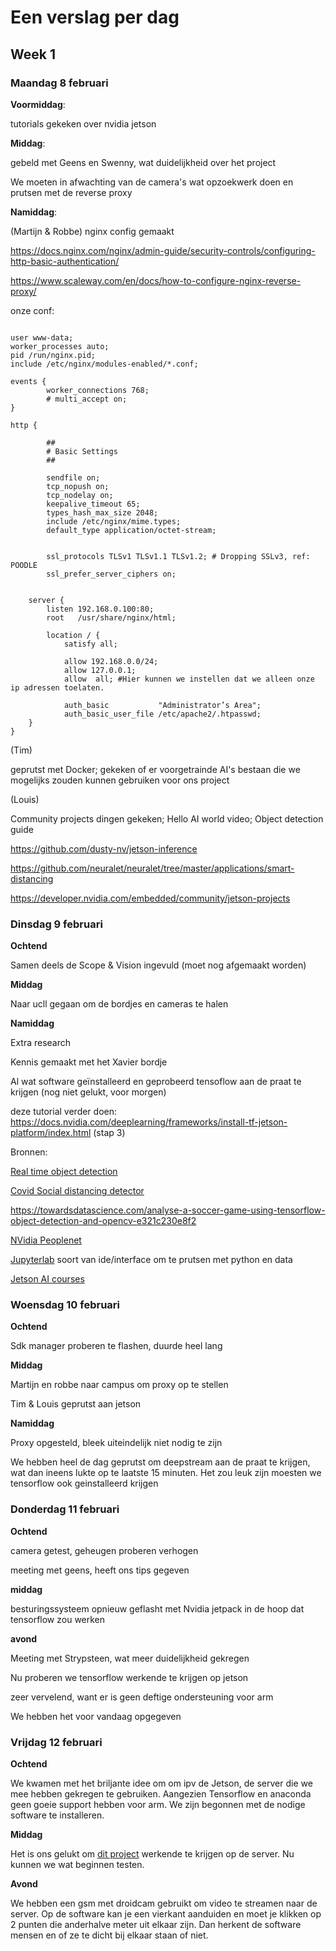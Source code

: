 # Een verslag per dag



## Week 1

### Maandag 8 februari

**Voormiddag**: 

tutorials gekeken over nvidia jetson



**Middag**: 

gebeld met Geens en Swenny, wat duidelijkheid over het project

We moeten in afwachting van de camera's wat opzoekwerk doen en prutsen met de reverse proxy



**Namiddag**: 

(Martijn & Robbe) nginx config gemaakt

https://docs.nginx.com/nginx/admin-guide/security-controls/configuring-http-basic-authentication/

https://www.scaleway.com/en/docs/how-to-configure-nginx-reverse-proxy/



onze conf:

```nginx

user www-data;
worker_processes auto;
pid /run/nginx.pid;
include /etc/nginx/modules-enabled/*.conf;

events {
        worker_connections 768;
        # multi_accept on;
}

http {

        ##
        # Basic Settings
        ##

        sendfile on;
        tcp_nopush on;
        tcp_nodelay on;
        keepalive_timeout 65;
        types_hash_max_size 2048;
        include /etc/nginx/mime.types;
        default_type application/octet-stream;


        ssl_protocols TLSv1 TLSv1.1 TLSv1.2; # Dropping SSLv3, ref: POODLE
        ssl_prefer_server_ciphers on;


    server { 
        listen 192.168.0.100:80; 
        root   /usr/share/nginx/html; 
 
        location / { 
            satisfy all; 
 
            allow 192.168.0.0/24;
            allow 127.0.0.1;
            allow  all; #Hier kunnen we instellen dat we alleen onze ip adressen toelaten.

            auth_basic           "Administrator’s Area";
            auth_basic_user_file /etc/apache2/.htpasswd;
    }
}
```



(Tim)

geprutst met Docker; gekeken of er voorgetrainde AI's bestaan die we mogelijks zouden kunnen gebruiken voor ons project

(Louis)

Community projects dingen gekeken; Hello AI world video; Object detection guide

https://github.com/dusty-nv/jetson-inference

https://github.com/neuralet/neuralet/tree/master/applications/smart-distancing

https://developer.nvidia.com/embedded/community/jetson-projects



### Dinsdag 9 februari

**Ochtend**

Samen deels de Scope & Vision ingevuld (moet nog afgemaakt worden)

**Middag**

Naar ucll gegaan om de bordjes en cameras te halen

**Namiddag**

Extra research

Kennis gemaakt met het Xavier bordje

Al wat software geïnstalleerd en geprobeerd tensoflow aan de praat te krijgen (nog niet gelukt, voor morgen)

deze tutorial verder doen: https://docs.nvidia.com/deeplearning/frameworks/install-tf-jetson-platform/index.html (stap 3)



Bronnen:

[Real time object detection](https://www.mygreatlearning.com/blog/object-detection-using-tensorflow/)

[Covid Social distancing detector](https://github.com/basileroth75/covid-social-distancing-detection)

https://towardsdatascience.com/analyse-a-soccer-game-using-tensorflow-object-detection-and-opencv-e321c230e8f2

[NVidia Peoplenet](https://ngc.nvidia.com/catalog/models/nvidia:tlt_peoplenet)

[Jupyterlab](https://jupyterlab.readthedocs.io/en/stable/) soort van ide/interface om te prutsen met python en data

[Jetson AI courses](https://developer.nvidia.com/embedded/learn/jetson-ai-certification-programs)



### Woensdag 10 februari

**Ochtend**

Sdk manager proberen te flashen, duurde heel lang

**Middag**

Martijn en robbe naar campus om proxy op te stellen

Tim & Louis geprutst aan jetson

**Namiddag**

Proxy opgesteld, bleek uiteindelijk niet nodig te zijn

We hebben heel de dag geprutst om deepstream aan de praat te krijgen, wat dan ineens lukte op te laatste 15 minuten. Het zou leuk zijn moesten we tensorflow ook geinstalleerd krijgen



### Donderdag 11 februari

**Ochtend**

camera getest, geheugen proberen verhogen

meeting met geens, heeft ons tips gegeven

**middag**

besturingssysteem opnieuw geflasht met Nvidia jetpack in de hoop dat tensorflow zou werken

**avond**

Meeting met Strypsteen, wat meer duidelijkheid gekregen

Nu proberen we tensorflow werkende te krijgen op jetson

zeer vervelend, want er is geen deftige ondersteuning voor arm

We hebben het voor vandaag opgegeven



### Vrijdag 12 februari

**Ochtend**

We kwamen met het briljante idee om om ipv de Jetson, de server die we mee hebben gekregen te gebruiken. Aangezien Tensorflow en anaconda geen goeie support hebben voor arm. We zijn begonnen met de nodige software te installeren.

**Middag**

Het is ons gelukt om [dit project](https://github.com/aqeelanwar/SocialDistancingAI) werkende te krijgen op de server. Nu kunnen we wat beginnen testen.

**Avond**

We hebben een gsm met droidcam gebruikt om video te streamen naar de server. Op de software kan je een vierkant aanduiden en moet je klikken op 2 punten die anderhalve meter uit elkaar zijn. Dan herkent de software mensen en of ze te dicht bij elkaar staan of niet.  



